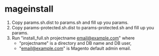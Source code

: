 mageinstall
===========
1. Copy params.sh.dist to params.sh and fill up you params.
2. Copy params-protected.sh.dist to params-protected.sh and fill up you params.
3. Run
        "install_full.sh projectname email@example.com"
   where
   - "projectname" is a directory and DB name and DB user,
   - "email@example.com" is Magento default admin email.
